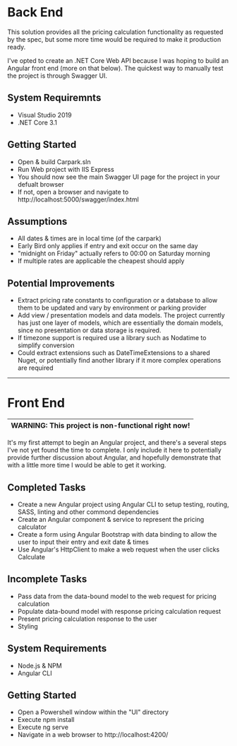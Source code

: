 # Back End

This solution provides all the pricing calculation functionality as requested by the spec, but some more time would be required to make it production ready.

I've opted to create an .NET Core Web API because I was hoping to build an Angular front end (more on that below).  The quickest way to manually test the project is through Swagger UI.

## System Requiremnts

* Visual Studio 2019
* .NET Core 3.1

## Getting Started

* Open & build Carpark.sln
* Run Web project with IIS Express
* You should now see the main Swagger UI page for the project in your defualt browser
* If not, open a browser and navigate to http://localhost:5000/swagger/index.html

## Assumptions

* All dates & times are in local time (of the carpark)
* Early Bird only applies if entry and exit occur on the same day
* "midnight on Friday" actually refers to 00:00 on Saturday morning
* If multiple rates are applicable the cheapest should apply

## Potential Improvements

* Extract pricing rate constants to configuration or a database to allow them to be updated and vary by environment or parking provider
* Add view / presentation models and data models.  The project currently has just one layer of models, which are essentially the domain models, since no presentation or data storage is required.
* If timezone support is required use a library such as Nodatime to simplify conversion
* Could extract extensions such as DateTimeExtensions to a shared Nuget, or potentially find another library if it more complex operations are required

---

# Front End

| WARNING: This project is non-functional right now! |
| --- |

It's my first attempt to begin an Angular project, and there's a several steps I've not yet found the time to complete.  I only include it here to potentially provide further discussion about Angular, and hopefully demonstrate that with a little more time I would be able to get it working.

## Completed Tasks

* Create a new Angular project using Angular CLI to setup testing, routing, SASS, linting and other commond dependencies
* Create an Angular component & service to represent the pricing calculator
* Create a form using Angular Bootstrap with data binding to allow the user to input their entry and exit date & times
* Use Angular's HttpClient to make a web request when the user clicks Calculate

## Incomplete Tasks

* Pass data from the data-bound model to the web request for pricing calculation
* Populate data-bound model with response pricing calculation request
* Present pricing calculation response to the user
* Styling

## System Requirements

* Node.js & NPM
* Angular CLI

## Getting Started

* Open a Powershell window within the "UI" directory
* Execute npm install
* Execute ng serve
* Navigate in a web browser to http://localhost:4200/
